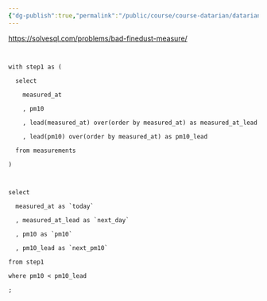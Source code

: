 ```yaml
---
{"dg-publish":true,"permalink":"/public/course/course-datarian/datarian/","tags":["CTE함수","Window"],"created":"2025-08-27T15:09:52.291+09:00","updated":"2025-08-29T16:08:46.236+09:00"}
---
```


https://solvesql.com/problems/bad-finedust-measure/


```mysql
  

with step1 as (

  select

    measured_at

    , pm10

    , lead(measured_at) over(order by measured_at) as measured_at_lead

    , lead(pm10) over(order by measured_at) as pm10_lead

  from measurements

)

  

select

  measured_at as `today`

  , measured_at_lead as `next_day`

  , pm10 as `pm10`

  , pm10_lead as `next_pm10`

from step1

where pm10 < pm10_lead

;
```